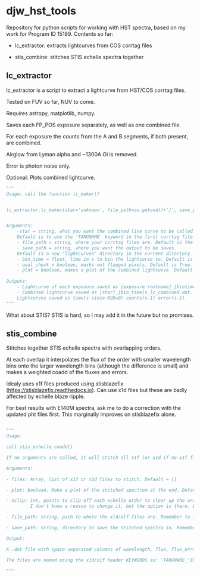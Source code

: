 # djw_hst_tools

Repository for python scripts for working with HST spectra, based on my work for Program ID 15189. Contents so far:

* lc_extractor: extracts lightcurves from COS corrtag files

* stis_combine: stitches STIS echelle spectra together

## lc_extractor

lc_extractor is a script to extract a lightcurve from HST/COS corrtag files.

Tested on FUV so far, NUV to come.

Requires astropy, matplotlib, numpy.

Saves each FP_POS exposure separately, as well as one combined file.

For each exposure the counts from the A and B segments, if both present, are combined.

Airglow from Lyman alpha and ~1300A Oi is removed.

Error is photon noise only.

Optional: Plots combined lightcurve.

```python
"""
Usage: call the function lc_maker()


lc_extractor.lc_maker(star='unknown', file_path=os.getcwd()+'/', save_path=os.getcwd()+'/lightcurves/', bin_time=1., plot=True)


Arguments:
    -star = string, what you want the combined line curve to be called.
    Default is to use the 'TARGNAME' keyword in the first corrtag file it comes across.
    - file_path = string, where your corrtag files are. Default is the current directory.
    - save_path = string, where you want the output to be saves.
    Default is a new "lightcurves" directory in the current directory
    - bin_time = float, time in s to bin the lightcurve to. Default is 1s.
    - qual_check = boolean, masks out flagged pixels. Default is True.
    - plot = boolean, makes a plot of the combined lightcurve. Default is true.
    
Outputs:
    - Lightcurve of each exposure saved as [exposure rootname]_[bintime]s_lc.dat.
    - Combined lightcurve saved as [star]_[bin_time]s_lc_combined.dat.
    Lightcurves saved as time(s since MJD=0) counts(s-1) error(s-1).
"""
```
What about STIS? STIS is hard, so I may add it in the future but no promises.

## stis_combine

Stitches together STIS echelle spectra with overlapping orders.

At each overlap it interpolates the flux of the order with smaller wavelength bins onto the larger wavelength bins (although the difference is small) and makes a weighted coadd of the fluxes and errors.  

Idealy uses x1f files produced using stisblazefix (https://stisblazefix.readthedocs.io). Can use x1d files but these are badly affected by echelle blaze ripple.

For best results with E140M spectra, ask me to do a correction with the updated pht files first. This marginally improves on stisblazefix alone.

```python

"""
Usage:

call stis_echelle_coadd()

If no arguments are called, it will stitch all x1f (or x1d if no x1f files are present) in the working directory, make a new directory in the working directory and save the stiched spectra there.

Arguments:

- files: Array, list of x1f or x1d files to stitch. Default = []

- plot: boolean. Make a plot of the stitched spectrum at the end. Default = True

- nclip: int, points to clip off each echelle order to clear up the order end problems that are inherent to stis data.
         I don't know a reason to change it, but the option is there. Default =5

- file_path: string, path to where the xld/xlf files are. Remember to include a '/' at the end. Default= working directory

- save_path: string, directory to save the stitched spectra in. Remember to include a '/' at the end. Default = new directory 'stitched_spectra' in the working directory

Output:

A .dat file with space-separated columns of wavelength, flux, flux_error and data quality.

The files are named using the x1d/x1f header KEYWORDS as: 'TARGNAME_'INSTRUME_DETECTOR_OPT_ELEM_TDATEOBS:TTIMEOBS_ROOTNAME_stitched.dat'

"""
```

